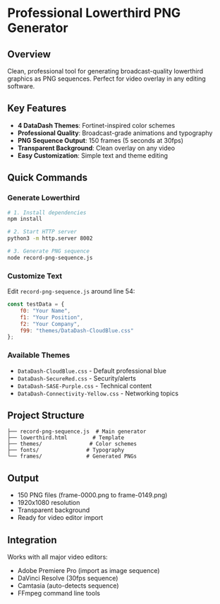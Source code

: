 # Professional Lowerthird PNG Generator

## Overview
Clean, professional tool for generating broadcast-quality lowerthird graphics as PNG sequences. Perfect for video overlay in any editing software.

## Key Features
- **4 DataDash Themes**: Fortinet-inspired color schemes
- **Professional Quality**: Broadcast-grade animations and typography  
- **PNG Sequence Output**: 150 frames (5 seconds at 30fps)
- **Transparent Background**: Clean overlay on any video
- **Easy Customization**: Simple text and theme editing

## Quick Commands

### Generate Lowerthird
```bash
# 1. Install dependencies
npm install

# 2. Start HTTP server  
python3 -m http.server 8002

# 3. Generate PNG sequence
node record-png-sequence.js
```

### Customize Text
Edit `record-png-sequence.js` around line 54:
```javascript
const testData = {
    f0: "Your Name",
    f1: "Your Position", 
    f2: "Your Company",
    f99: "themes/DataDash-CloudBlue.css"
};
```

### Available Themes
- `DataDash-CloudBlue.css` - Default professional blue
- `DataDash-SecureRed.css` - Security/alerts
- `DataDash-SASE-Purple.css` - Technical content  
- `DataDash-Connectivity-Yellow.css` - Networking topics

## Project Structure
```
├── record-png-sequence.js  # Main generator
├── lowerthird.html        # Template
├── themes/               # Color schemes
├── fonts/               # Typography
└── frames/              # Generated PNGs
```

## Output
- 150 PNG files (frame-0000.png to frame-0149.png)
- 1920x1080 resolution
- Transparent background
- Ready for video editor import

## Integration
Works with all major video editors:
- Adobe Premiere Pro (import as image sequence)
- DaVinci Resolve (30fps sequence)
- Camtasia (auto-detects sequence)
- FFmpeg command line tools